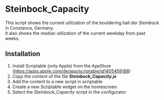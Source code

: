 # Steinbock_Capacity

This script shows the current utilization of the bouldering hall *der Steinbock* in Constance, Germany.<br>
It also shows the median utilization of the current weekday from past weeks.

## Installation
1.  Install Scriptable (only Apple) from the AppStore (https://apps.apple.com/de/app/scriptable/id1405459188)
2. Copy the content of the file ***Steinbock_Capacity.js***
3. Add the content to a new script in scriptable
4. Create a new Scriptable widget on the homescreen
5. Select the *Steinbock_Capacity* script in the configurator
